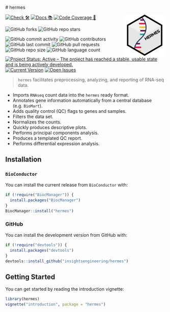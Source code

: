 
<!-- markdownlint-disable-file -->
<!-- README.md is generated from README.Rmd. Please edit that file -->
\# hermes
<p align="center">
<img src='man/figures/logo.png' align="right" height="131.5" alt="hermes-logo"/>
</p>
<!-- start badges -->

[![Check
🛠](https://github.com/insightsengineering/hermes/actions/workflows/check.yaml/badge.svg)](https://github.com/insightsengineering/hermes/actions/workflows/check.yaml)
[![Docs
📚](https://github.com/insightsengineering/hermes/actions/workflows/docs.yaml/badge.svg)](https://insightsengineering.github.io/hermes/)
[![Code Coverage
📔](https://raw.githubusercontent.com/insightsengineering/hermes/_xml_coverage_reports/data/main/badge.svg)](https://raw.githubusercontent.com/insightsengineering/hermes/_xml_coverage_reports/data/main/coverage.xml)

![GitHub
forks](https://img.shields.io/github/forks/insightsengineering/hermes?style=social)
![GitHub repo
stars](https://img.shields.io/github/stars/insightsengineering/hermes?style=social)

![GitHub commit
activity](https://img.shields.io/github/commit-activity/m/insightsengineering/hermes)
![GitHub
contributors](https://img.shields.io/github/contributors/insightsengineering/hermes)
![GitHub last
commit](https://img.shields.io/github/last-commit/insightsengineering/hermes)
![GitHub pull
requests](https://img.shields.io/github/issues-pr/insightsengineering/hermes)
![GitHub repo
size](https://img.shields.io/github/repo-size/insightsengineering/hermes)
![GitHub language
count](https://img.shields.io/github/languages/count/insightsengineering/hermes)
[![Project Status: Active – The project has reached a stable, usable
state and is being actively
developed.](https://www.repostatus.org/badges/latest/active.svg)](https://www.repostatus.org/#active)
[![Current
Version](https://img.shields.io/github/r-package/v/insightsengineering/hermes/main?color=purple&label=package%20version)](https://github.com/insightsengineering/hermes/tree/main)
[![Open
Issues](https://img.shields.io/github/issues-raw/insightsengineering/hermes?color=red&label=open%20issues)](https://github.com/insightsengineering/hermes/issues?q=is%3Aissue+is%3Aopen+sort%3Aupdated-desc)
<!-- end badges -->  

> `hermes` facilitates preprocessing, analyzing, and reporting of
> RNA-seq data.

- Imports `RNAseq` count data into the `hermes` ready format.
- Annotates gene information automatically from a central database
  (e.g. `BioMart`).
- Adds quality control (QC) flags to genes and samples.
- Filters the data set.
- Normalizes the counts.
- Quickly produces descriptive plots.
- Performs principal components analysis.
- Produces a templated QC report.
- Performs differential expression analysis.

## Installation

### `BioConductor`

You can install the current release from `BioConductor` with:

``` r
if (!require("BiocManager")) {
  install.packages("BiocManager")
}
BiocManager::install("hermes")
```

### GitHub

You can install the development version from GitHub with:

``` r
if (!require("devtools")) {
  install.packages("devtools")
}
devtools::install_github("insightsengineering/hermes")
```

## Getting Started

You can get started by reading the introduction vignette:

``` r
library(hermes)
vignette("introduction", package = "hermes")
```
